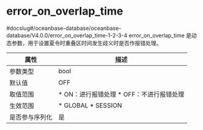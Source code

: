error_on_overlap_time 
==========================================
#docslug#/oceanbase-database/oceanbase-database/V4.0.0/error_on_overlap_time-1-2-3-4
error_on_overlap_time 是动态参数，用于设置夏令时重叠区时间发生歧义时是否作报错处理。


| **属性**  |                                                      **描述**                                                       |
|---------|-------------------------------------------------------------------------------------------------------------------|
| 参数类型    | bool                                                                                                              |
| 默认值     | OFF                                                                                                               |
| 取值范围    | * ON：进行报错处理   * OFF：不进行报错处理    |
| 生效范围    | * GLOBAL   * SESSION           |
| 是否参与序列化 | 是                                                                                                                 |




